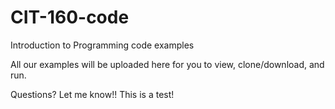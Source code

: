# CIT-160-code
Introduction to Programming code examples

All our examples will be uploaded here for you to view, clone/download, and run.

Questions? Let me know!! This is a test!

